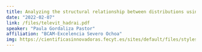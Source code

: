 ```yaml
---
title: Analyzing the structural relationship between distributions using optimal transport
date: "2022-02-07"
link: /files/televit_hadrai.pdf
speaker: "Paula Gordaliza Pastor"
affiliation: "BCAM-Excelencia Severo Ochoa"
img: https://cientificasinnovadoras.fecyt.es/sites/default/files/styles/large/public/images/PaulaGordaliza.jpg?itok=5q2vlMlF
---
```

